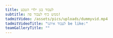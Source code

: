 ```yaml
---
title: לעבוד בגן ילדי הטבע
subtitle: ממש כיף לעבוד פה!
tadmitVideo: /assets/pics/uploads/dummyvid.mp4
tadmitVideoTitle: "לעבוד איתנו be like:"
teamGalleryTitle: ""
---
```

